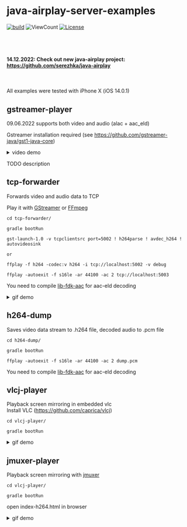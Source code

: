 # java-airplay-server-examples

[![build](https://github.com/serezhka/java-airplay-server-examples/actions/workflows/build.yaml/badge.svg)](https://github.com/serezhka/java-airplay-server-examples/actions/workflows/build.yaml)
![ViewCount](https://views.whatilearened.today/views/github/serezhka/java-airplay-server-examples.svg)
[![License](https://img.shields.io/badge/license-MIT-blue.svg)](http://opensource.org/licenses/MIT)

#### <br><br><br> 14.12.2022: Check out new java-airplay project: https://github.com/serezhka/java-airplay <br><br><br>

All examples were tested with iPhone X (iOS 14.0.1)

## gstreamer-player

09.06.2022 supports both video and audio (alac + aac_eld)

Gstreamer installation required (see https://github.com/gstreamer-java/gst1-java-core)

<details>
  <summary>video demo</summary>

https://user-images.githubusercontent.com/476359/173236828-204a64c0-54da-4020-93c7-2987c4f9301c.mp4
</details>


TODO description

## tcp-forwarder

Forwards video and audio data to TCP

Play it with [GStreamer](https://gstreamer.freedesktop.org/) or [FFmpeg](https://www.ffmpeg.org/)

```Shell
cd tcp-forwarder/

gradle bootRun

gst-launch-1.0 -v tcpclientsrc port=5002 ! h264parse ! avdec_h264 ! autovideosink

or 

ffplay -f h264 -codec:v h264 -i tcp://localhost:5002 -v debug

ffplay -autoexit -f s16le -ar 44100 -ac 2 tcp://localhost:5003
```

You need to compile [lib-fdk-aac](https://github.com/serezhka/fdk-aac-jni) for aac-eld decoding

<details>
  <summary>gif demo</summary>

<img src="https://github.com/serezhka/java-airplay-server-examples/blob/media/gstreamer_playback.gif" width="600">
</details>


## h264-dump

Saves video data stream to .h264 file, decoded audio to .pcm file

```Shell
cd h264-dump/

gradle bootRun

ffplay -autoexit -f s16le -ar 44100 -ac 2 dump.pcm
```

You need to compile [lib-fdk-aac](https://github.com/serezhka/fdk-aac-jni) for aac-eld decoding

## vlcj-player

Playback screen mirroring in embedded vlc\
Install VLC (https://github.com/caprica/vlcj)

```Shell
cd vlcj-player/

gradle bootRun
```

<details>
  <summary>gif demo</summary>

<img src="https://github.com/serezhka/java-airplay-server/blob/media/vlcj_player_demo.gif" width="600">
</details>


## jmuxer-player

Playback screen mirroring with [jmuxer](https://github.com/samirkumardas/jmuxer)

```Shell
cd vlcj-player/

gradle bootRun
```

open index-h264.html in browser

<details>
  <summary>gif demo</summary>

<img src="https://github.com/serezhka/java-airplay-server/blob/media/jmuxer_player_demo.gif" width="600">
</details>

